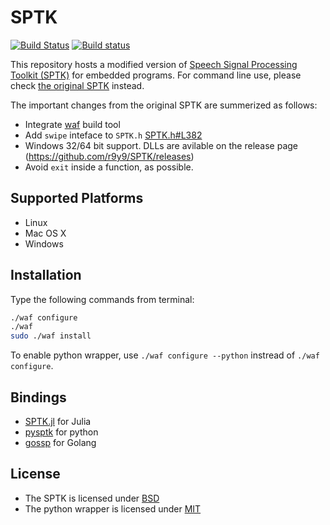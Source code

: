 # SPTK

[![Build Status](https://travis-ci.org/r9y9/SPTK.svg?branch=master)](https://travis-ci.org/r9y9/SPTK)
[![Build status](https://ci.appveyor.com/api/projects/status/8y2w0gbvve6anrsn/branch/master?svg=true)](https://ci.appveyor.com/project/r9y9/sptk/branch/master)

This repository hosts a modified version of [Speech Signal Processing Toolkit (SPTK)](http://sp-tk.sourceforge.net/) for embedded programs. For command line use, please check [the original SPTK](http://sp-tk.sourceforge.net/) instead.

The important changes from the original SPTK are summerized as follows:

- Integrate [waf](https://code.google.com/p/waf/) build tool
- Add `swipe` inteface to `SPTK.h` [SPTK.h#L382](https://github.com/r9y9/SPTK/blob/master/include/SPTK.h#L382)
- Windows 32/64 bit support. DLLs are avilable on the release page (https://github.com/r9y9/SPTK/releases)
- Avoid `exit` inside a function, as possible.

## Supported Platforms

- Linux
- Mac OS X
- Windows

## Installation

Type the following commands from terminal:

```bash
./waf configure
./waf
sudo ./waf install
```

To enable python wrapper, use `./waf configure --python` instread of `./waf configure`.

## Bindings

- [SPTK.jl](https://github.com/r9y9/SPTK.jl) for Julia
- [pysptk](https://github.com/r9y9/pysptk) for python
- [gossp](https://github.com/r9y9/gossp/tree/master/3rdparty/sptk) for Golang

## License

- The SPTK is licensed under [BSD](./COPYING)
- The python wrapper is licensed under [MIT](./LICENSE)
